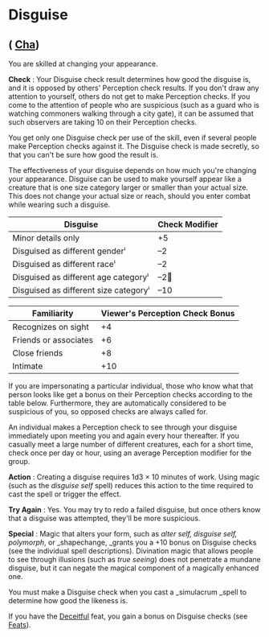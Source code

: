 # Disguise

## ( [Cha](../gettingStarted.md#_charisma-new))

You are skilled at changing your appearance.

**Check** : Your Disguise check result determines how good the disguise is, and it is opposed by others' Perception check results. If you don't draw any attention to yourself, others do not get to make Perception checks. If you come to the attention of people who are suspicious (such as a guard who is watching commoners walking through a city gate), it can be assumed that such observers are taking 10 on their Perception checks.

You get only one Disguise check per use of the skill, even if several people make Perception checks against it. The Disguise check is made secretly, so that you can't be sure how good the result is.

The effectiveness of your disguise depends on how much you're changing your appearance. Disguise can be used to make yourself appear like a creature that is one size category larger or smaller than your actual size. This does not change your actual size or reach, should you enter combat while wearing such a disguise.

| Disguise | Check Modifier |
| --- | --- |
| Minor details only | +5 |
| Disguised as different genderⁱ | –2 |
| Disguised as different raceⁱ | –2 |
| Disguised as different age categoryⁱ | –2⁲ |
| Disguised as different size categoryⁱ | –10 |

  
  

| Familiarity | Viewer's Perception Check Bonus |
| --- | --- |
| Recognizes on sight | +4 |
| Friends or associates | +6 |
| Close friends | +8 |
| Intimate | +10 |

If you are impersonating a particular individual, those who know what that person looks like get a bonus on their Perception checks according to the table below. Furthermore, they are automatically considered to be suspicious of you, so opposed checks are always called for.

An individual makes a Perception check to see through your disguise immediately upon meeting you and again every hour thereafter. If you casually meet a large number of different creatures, each for a short time, check once per day or hour, using an average Perception modifier for the group.

**Action** : Creating a disguise requires 1d3 × 10 minutes of work. Using magic (such as the _disguise self_ spell) reduces this action to the time required to cast the spell or trigger the effect.

**Try Again** : Yes. You may try to redo a failed disguise, but once others know that a disguise was attempted, they'll be more suspicious.

**Special** : Magic that alters your form, such as _alter self, disguise self, polymorph_, or _shapechange, _grants you a +10 bonus on Disguise checks (see the individual spell descriptions). Divination magic that allows people to see through illusions (such as _true seeing_) does not penetrate a mundane disguise, but it can negate the magical component of a magically enhanced one.

You must make a Disguise check when you cast a _simulacrum _spell to determine how good the likeness is.

If you have the [Deceitful](../feats.md#_deceitful) feat, you gain a bonus on Disguise checks (see [Feats](../feats.md)).

